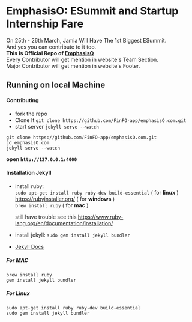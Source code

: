 # EmphasisO: ESummit and Startup Internship Fare

On 25th - 26th March, Jamia Will Have The 1st Biggest ESummit.  
And yes you can contribute to it too.  
**This is Official Repo of [EmphasisO](https://emphasiso.com)**  
Every Contributor will get mention in website's Team Section.  
Major Contributor will get mention in website's Footer.  


## Running on local Machine

#### Contributing
- fork the repo
- Clone It `git clone https://github.com/FinFO-app/emphasisO.com.git`
- start server `jekyll serve --watch`

```
git clone https://github.com/FinFO-app/emphasisO.com.git
cd emphasisO.com
jekyll serve --watch
```
**open `http://127.0.0.1:4000`**



#### Installation Jekyll
- install ruby:  
  `sudo apt-get install ruby ruby-dev build-essential` ( for **linux** )  
  https://rubyinstaller.org/ ( for **windows** )  
  `brew install ruby` ( for **mac** )  

  still have trouble see this https://www.ruby-lang.org/en/documentation/installation/

- install jekyll: `sudo gem install jekyll bundler`
- [Jekyll Docs](https://jekyllrb.com)

##### For MAC
```
brew install ruby
gem install jekyll bundler
```

##### For Linux
```
sudo apt-get install ruby ruby-dev build-essential
sudo gem install jekyll bundler
```
